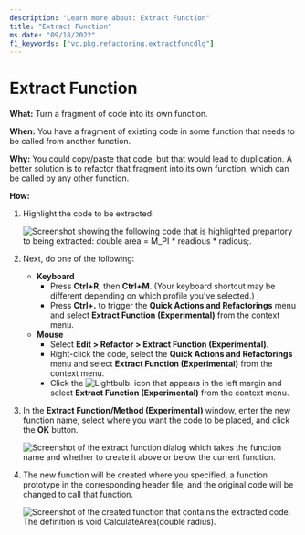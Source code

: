 ```yaml
---
description: "Learn more about: Extract Function"
title: "Extract Function"
ms.date: "09/18/2022"
f1_keywords: ["vc.pkg.refactoring.extractfuncdlg"]
---
```

# Extract Function

**What:** Turn a fragment of code into its own function.

**When:** You have a fragment of existing code in some function that needs to be called from another function.

**Why:** You could copy/paste that code, but that would lead to duplication. A better solution is to refactor that fragment into its own function, which can be called by any other function.

**How:**

1. Highlight the code to be extracted:

   ![Screenshot showing the following code that is highlighted prepartory to being extracted: double area = M_PI * readious * radious;.](images/extractfunction_highlight.png)

1. Next, do one of the following:
   * **Keyboard**
     * Press **Ctrl+R**, then **Ctrl+M**.  (Your keyboard shortcut may be different depending on which profile you've selected.)
     * Press **Ctrl+.** to trigger the **Quick Actions and Refactorings** menu and select **Extract Function (Experimental)** from the context menu.
   * **Mouse**
     * Select **Edit > Refactor > Extract Function (Experimental)**.
     * Right-click the code, select the **Quick Actions and Refactorings** menu and select **Extract Function (Experimental)** from the context menu.
     * Click the ![Lightbulb.](images/bulb.png) icon that appears in the left margin and select **Extract Function (Experimental)** from the context menu.

1. In the **Extract Function/Method (Experimental)** window, enter the new function name, select where you want the code to be placed, and click the **OK** button.

   ![Screenshot of the extract function dialog which takes the function name and whether to create it above or below the current function.](images/extractfunction_dialog.png)

1. The new function will be created where you specified, a function prototype in the corresponding header file, and the original code will be changed to call that function.

   ![Screenshot of the created function that contains the extracted code. The definition is void CalculateArea(double radius).](images/extractfunction_result.png)
